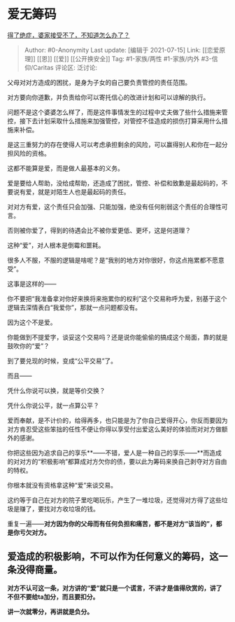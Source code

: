 # 爱无筹码
[得了绝症，婆家接受不了，不知道怎么办了？](https://www.zhihu.com/question/463026606/answer/1999301554)

> Author: #0-Anonymity
> Last update: [编辑于 2021-07-15]
> Link: [[恋爱原理]] [[恩]] [[爱]] [[公开换安全]]
> Tag: #1-家族/两性 #1-家族/内外 #3-信仰/Caritas
> 评论区:
> 泛讨论:

父母对对方造成的困扰，是身为子女的自己要负责管控的责任范围。

对方要向你道歉，并负责给你可以寄托信心的改进计划和可以谅解的执行。

问题不是这个婆婆怎么样了，而是这件事情发生的过程中丈夫做了些什么措施来管控，接下去计划采取什么措施来加强管控，对管控不佳造成的损伤打算采用什么措施来补偿。

是这三重努力的存在使得人可以考虑承担剩余的风险，可以赢得别人和你在一起分担风险的资格。

这都不能算是爱，而是做人最基本的义务。

爱是要给人帮助，没给成帮助，还造成了困扰，管控、补偿和致歉是最起码的，不要说有爱，就是对陌生人也是最起码的责任。

对对方有爱，这个责任只会加强、只能加强，绝没有任何削弱这个责任的合理性可言。

否则被你爱了，得到的待遇会比不被你爱更低、更坏，这是何道理？

这种“爱”，对人根本是倒霉和噩耗。

很多人不服，不服的逻辑是啥呢？是“我别的地方对你很好，你这点拖累都不愿意受”。

这事是这样的——

你不要把“我准备拿对你好来换将来拖累你的权利”这个交易称呼为爱，别基于这个逻辑去深情表白“我爱你”，那就一点问题都没有。

因为这个不是爱。

你能做到不提爱字，谈妥这个交易吗？还是说你能偷偷的搞成这个局面，靠的就是鼓吹你的“爱”？

到了要兑现的时候，变成“公平交易”了。

而且——

凭什么你说可以换，就是等价交换？

凭什么你说公平，就一点算公平？

爱而奉献，是不计价的，给得再多，也只能是为了你自己爱得开心，你反而要因为对方肯忍受这些笨拙的任性不便让你得以享受付出爱这么美好的体验而对对方做额外的感谢。

你把这些因为追求自己的享乐**——不错，爱人是一种自己的享乐——**而造成的对对方的“积极影响”都算成对方欠你的债，要以此为筹码来换自己剥夺对方自由的特权。

你根本就没有资格拿这种“爱”来谈交易。

这约等于自己在对方的院子里吃喝玩乐，产生了一堆垃圾，还觉得对方得了这些垃圾是赚了，要找对方收垃圾的钱。

重复一遍——**对方因为你的父母而有任何负担和痛苦，都不是对方“该当的”，都是你亏欠对方。**

## 爱造成的积极影响，不可以作为任何意义的筹码，这一条没得商量。

**对方不认可这一条，对方讲的“爱”就只是一个谎言，不讲才是值得欣赏的，讲了不但不要给ta加分，而且要扣分。**

**讲一次就零分，再讲就是负分。**
